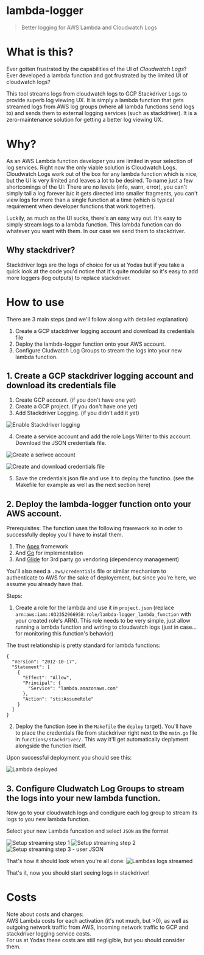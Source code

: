 # lambda-logger

> Better logging for AWS Lambda and Cloudwatch Logs

# What is this?
Ever gotten frustrated by the capabilities of the UI of *Cloudwatch Logs*? Ever developed a lambda function and got frustrated by the limited UI of cloudwatch logs?

This tool streams logs from cloudwatch logs to GCP Stackdriver Logs to provide superb log viewing UX.
It is simply a lambda function that gets streamed logs from AWS log groups (where all lambda functions send logs to) and sends them to external logging services (such as stackdriver). It is a zero-maintenance solution for getting a better log viewing UX.

# Why?
As an AWS Lambda function developer you are limited in your selection of log services. Right now the only viable solution is Cloudwatch Logs.
Cloudwatch Logs work out of the box for any lambda function which is nice, but the UI is very limited and leaves a lot to be desired.
To name just a few shortcomings of the UI: There are no levels (info, warn, error), you can't simply tail a log forever b/c it gets directed into smaller fragments, you can't view logs for more than a single function at a time (which is typical requirement when developer functions that work together).

Luckily, as much as the UI sucks, there's an easy way out.
It's easy to simply stream logs to a lambda function. This lambda function can do whatever you want with them. In our case we send them to stackdriver.

## Why stackdriver?
Stackdriver logs are the logs of choice for us at Yodas but if you take a quick look at the code you'd notice that it's quite modular so it's easy to add more loggers (log outputs) to replace stackdriver.

# How to use
There are 3 main steps (and we'll follow along with detailed explanation)

1. Create a GCP stackdriver logging account and download its credentials file
2. Deploy the lambda-logger function onto your AWS account.
3. Configure Cludwatch Log Groups to stream the logs into your new lambda function.


## 1. Create a GCP stackdriver logging account and download its credentials file

1. Create GCP account. (if you don't have one yet)
2. Create a GCP project. (if you don't have one yet)
3. Add Stackdriver Logging. (if you didn't add it yet)

![Enable Stackdriver logging](doc/enable-stackdriver.png?raw=true "Enable Stackdriver logging")

4. Create a service account and add the role Logs Writer to this account. Download the JSON credentials file.

![Create a serivce account](doc/create-service-account.png?raw=true "Create a serivce account")

![Create and download credentials file](doc/create-service-account-credentials.png?raw=true "Create and download credentials file")

5. Save the credentials json file and use it to deploy the functino. (see the Makefile for example as well as the next section here)

## 2. Deploy the lambda-logger function onto your AWS account.

Prerequisites: The function uses the following frawework so in oder to successfully deploy you'll have to install them.

1. The [Apex](http://apex.run/) framework
2. And [Go](https://golang.org/) for implementation
3. And [Glide](https://github.com/Masterminds/glide) for 3rd party go vendoring (dependency management)

You'll also need a `.aws/credentials` file or similar mechanism to authenticate to AWS for the sake of deployement, but since you're here, we assume you already have that.

Steps:

1. Create a role for the lambda and use it in `project.json` (replace `arn:aws:iam::032352966958:role/lambda-logger_lambda_function` with your created role's ARN). This role needs to be very simple, just allow running a lambda function and writing to cloudwatch logs (just in case... for monitoring this function's behavior)

The trust relationship is pretty standard for lambda functions:

```
{
  "Version": "2012-10-17",
  "Statement": [
    {
      "Effect": "Allow",
      "Principal": {
        "Service": "lambda.amazonaws.com"
      },
      "Action": "sts:AssumeRole"
    }
  ]
}
```

2. Deploy the function (see in the `Makefile` the `deploy` target). You'll have to place the credentials file from stackdriver right next to the `main.go` file in `functions/stackdriver/`. This way it'll get automatically deplyment alongside the function itself.

Upon successful deployment you should see this:

![Lambda deployed](doc/lambda-deployed.png?raw=true "Lambda deployed")


## 3. Configure Cludwatch Log Groups to stream the logs into your new lambda function.
Now go to your cloudwatch logs and condigure each log group to stream its logs to you new lambda function.

Select your new Lambda funcation and select `JSON` as the format

![Setup streaming step 1](doc/cloudwatch-logs-setup1.png?raw=true "Setup streaming step 1")
![Setup streaming step 2](doc/cloudwatch-logs-setup2.png?raw=true "Setup streaming step 2")
![Setup streaming step 3 - user JSON](doc/cloudwatch-logs-setup3.png?raw=true "Setup streaming step 3 - use JSON")


That's how it should look when you're all done:
![Lambdas logs streamed](doc/cloudwatch-logs-streamed.png?raw=true "Lambdas logs streamed")


That's it, now you should start seeing logs in stackdriver!

# Costs
Note about costs and charges:  
AWS Lambda costs for each activation (it's not much, but >0), as well as outgoing network traffic from AWS, incoming network traffic to GCP and stackdriver logging service costs.  
For us at Yodas these costs are still negligible, but you should consider them.


